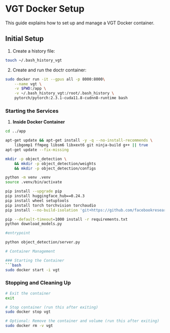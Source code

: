 # VGT Docker Setup

This guide explains how to set up and manage a VGT Docker container.


## Initial Setup

1. Create a history file:
```bash
touch ~/.bash_history_vgt
```

2. Create and run the doctr container:
```bash
sudo docker run -it --gpus all -p 8000:8000\
    --name vgt \
    -v $PWD:/app \
    -v ~/.bash_history_vgt:/root/.bash_history \
    pytorch/pytorch:2.3.1-cuda11.8-cudnn8-runtime bash
```

### Starting the Services

1. **Inside Docker Container**
```bash
cd ../app

apt-get update && apt-get install -y -q --no-install-recommends \
    libgomp1 ffmpeg libsm6 libxext6 git ninja-build g++ || true
apt-get update --fix-missing

mkdir -p object_detection \
    && mkdir -p object_detection/weights
    && mkdir -p object_detection/configs

python -m venv .venv
source .venv/bin/activate

pip install --upgrade pip
pip install huggingface_hub==0.24.3
pip install wheel setuptools
pip install torch torchvision torchaudio
pip install --no-build-isolation 'git+https://github.com/facebookresearch/detectron2.git@70f454304e1a38378200459dd2dbca0f0f4a5ab4'

pip --default-timeout=1000 install -r requirements.txt
python download_models.py

#entrypoint

python object_detection/server.py

# Container Management

### Starting the Container
```bash
sudo docker start -i vgt  
```

### Stopping and Cleaning Up
```bash
# Exit the container
exit

# Stop container (run this after exiting)
sudo docker stop vgt

# Optional: Remove the container and volume (run this after exiting)
sudo docker rm -v vgt
```

